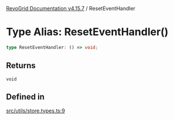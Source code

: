 [RevoGrid Documentation v4.15.7](README.md) / ResetEventHandler

# Type Alias: ResetEventHandler()

```ts
type ResetEventHandler: () => void;
```

## Returns

`void`

## Defined in

[src/utils/store.types.ts:9](https://github.com/revolist/revogrid/blob/4b66617ba213e84ecc08d523780ce49415de163a/src/utils/store.types.ts#L9)
